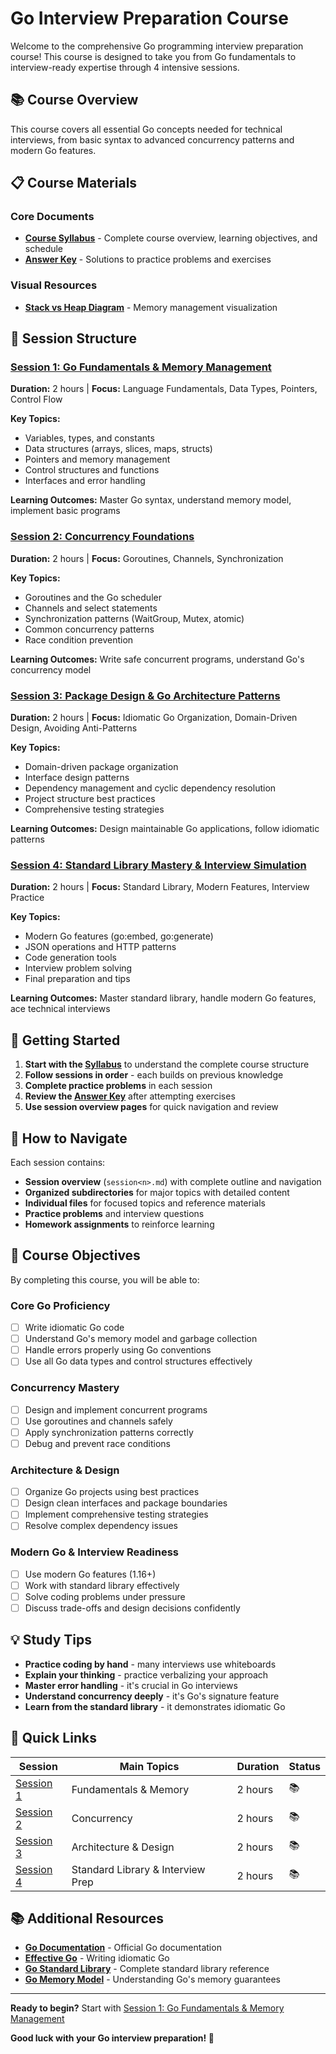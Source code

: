 # Go Interview Preparation Course

Welcome to the comprehensive Go programming interview preparation course! This course is designed to take you from Go fundamentals to interview-ready expertise through 4 intensive sessions.

## 📚 Course Overview

This course covers all essential Go concepts needed for technical interviews, from basic syntax to advanced concurrency patterns and modern Go features.

## 📋 Course Materials

### Core Documents
- **[Course Syllabus](./syllabus.md)** - Complete course overview, learning objectives, and schedule
- **[Answer Key](./answer_key.md)** - Solutions to practice problems and exercises

### Visual Resources
- **[Stack vs Heap Diagram](images/stack-vs-heap.png)** - Memory management visualization

## 🎯 Session Structure

### [Session 1: Go Fundamentals & Memory Management](./session1/session1.md)
**Duration:** 2 hours | **Focus:** Language Fundamentals, Data Types, Pointers, Control Flow

**Key Topics:**
- Variables, types, and constants
- Data structures (arrays, slices, maps, structs)
- Pointers and memory management
- Control structures and functions
- Interfaces and error handling

**Learning Outcomes:** Master Go syntax, understand memory model, implement basic programs

### [Session 2: Concurrency Foundations](./session2/session2.md)
**Duration:** 2 hours | **Focus:** Goroutines, Channels, Synchronization

**Key Topics:**
- Goroutines and the Go scheduler
- Channels and select statements
- Synchronization patterns (WaitGroup, Mutex, atomic)
- Common concurrency patterns
- Race condition prevention

**Learning Outcomes:** Write safe concurrent programs, understand Go's concurrency model

### [Session 3: Package Design & Go Architecture Patterns](./session3/session3.md)
**Duration:** 2 hours | **Focus:** Idiomatic Go Organization, Domain-Driven Design, Avoiding Anti-Patterns

**Key Topics:**
- Domain-driven package organization
- Interface design patterns
- Dependency management and cyclic dependency resolution
- Project structure best practices
- Comprehensive testing strategies

**Learning Outcomes:** Design maintainable Go applications, follow idiomatic patterns

### [Session 4: Standard Library Mastery & Interview Simulation](./session4/session4.md)
**Duration:** 2 hours | **Focus:** Standard Library, Modern Features, Interview Practice

**Key Topics:**
- Modern Go features (go:embed, go:generate)
- JSON operations and HTTP patterns
- Code generation tools
- Interview problem solving
- Final preparation and tips

**Learning Outcomes:** Master standard library, handle modern Go features, ace technical interviews

## 🚀 Getting Started

1. **Start with the [Syllabus](./syllabus.md)** to understand the complete course structure
2. **Follow sessions in order** - each builds on previous knowledge
3. **Complete practice problems** in each session
4. **Review the [Answer Key](./answer_key.md)** after attempting exercises
5. **Use session overview pages** for quick navigation and review

## 📖 How to Navigate

Each session contains:
- **Session overview** (`session<n>.md`) with complete outline and navigation
- **Organized subdirectories** for major topics with detailed content
- **Individual files** for focused topics and reference materials
- **Practice problems** and interview questions
- **Homework assignments** to reinforce learning

## 🎯 Course Objectives

By completing this course, you will be able to:

### Core Go Proficiency
- [ ] Write idiomatic Go code
- [ ] Understand Go's memory model and garbage collection
- [ ] Handle errors properly using Go conventions
- [ ] Use all Go data types and control structures effectively

### Concurrency Mastery
- [ ] Design and implement concurrent programs
- [ ] Use goroutines and channels safely
- [ ] Apply synchronization patterns correctly
- [ ] Debug and prevent race conditions

### Architecture & Design
- [ ] Organize Go projects using best practices
- [ ] Design clean interfaces and package boundaries
- [ ] Implement comprehensive testing strategies
- [ ] Resolve complex dependency issues

### Modern Go & Interview Readiness
- [ ] Use modern Go features (1.16+)
- [ ] Work with standard library effectively
- [ ] Solve coding problems under pressure
- [ ] Discuss trade-offs and design decisions confidently

## 💡 Study Tips

- **Practice coding by hand** - many interviews use whiteboards
- **Explain your thinking** - practice verbalizing your approach
- **Master error handling** - it's crucial in Go interviews
- **Understand concurrency deeply** - it's Go's signature feature
- **Learn from the standard library** - it demonstrates idiomatic Go

## 🔗 Quick Links

| Session | Main Topics | Duration | Status |
|---------|-------------|----------|---------|
| [Session 1](./session1/session1.md) | Fundamentals & Memory | 2 hours | 📚 |
| [Session 2](./session2/session2.md) | Concurrency | 2 hours | 📚 |
| [Session 3](./session3/session3.md) | Architecture & Design | 2 hours | 📚 |
| [Session 4](./session4/session4.md) | Standard Library & Interview Prep | 2 hours | 📚 |

## 📚 Additional Resources

- **[Go Documentation](https://golang.org/doc/)** - Official Go documentation
- **[Effective Go](https://golang.org/doc/effective_go.html)** - Writing idiomatic Go
- **[Go Standard Library](https://pkg.go.dev/std)** - Complete standard library reference
- **[Go Memory Model](https://golang.org/ref/mem)** - Understanding Go's memory guarantees

---

**Ready to begin?** Start with [Session 1: Go Fundamentals & Memory Management](./session1/session1.md)

**Good luck with your Go interview preparation! 🚀**